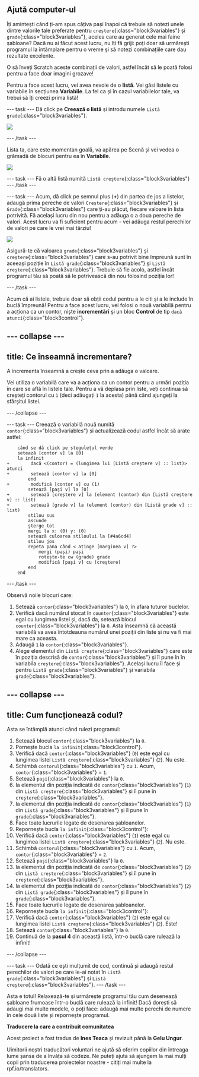 ## Ajută computer-ul

Îți amintești când ți-am spus câțiva pași înapoi că trebuie să notezi unele dintre valorile tale preferate pentru `creștere`{:class="block3variables"} și `grade`{:class="block3variables"}, acelea care au generat cele mai faine șabloane? Dacă nu ai făcut acest lucru, nu îți fă griji: poți doar să urmărești programul la întâmplare pentru o vreme și să notezi combinațiile care dau rezultate excelente.

O să înveți Scratch aceste combinații de valori, astfel încât să le poată folosi pentru a face doar imagini grozave!

Pentru a face acest lucru, vei avea nevoie de o **listă**. Vei găsi listele cu variabile în secțiunea **Variabile**. La fel ca și în cazul variabilelor tale, va trebui să îți creezi prima listă!

--- task --- Dă click pe **Creează o listă** și introdu numele `Listă grade`{:class="block3variables"}.

![](images/makeAList.png)

--- /task ---

Lista ta, care este momentan goală, va apărea pe Scenă și vei vedea o grămadă de blocuri pentru ea în **Variabile**.

![](images/listBlocks.png)

--- task --- Fă o altă listă numită `Listă creștere`{:class="block3variables"} --- /task ---

--- task --- Acum, dă click pe semnul plus (**+**) din partea de jos a listelor, adaugă prima pereche de valori `Creștere`{:class="block3variables"} și `Grade`{:class="block3variables"} care ți-au plăcut, fiecare valoare în lista potrivită. Fă același lucru din nou pentru a adăuga o a doua pereche de valori. Acest lucru va fi suficient pentru acum - vei adăuga restul perechilor de valori pe care le vrei mai târziu!

![](images/helping2.png)

Asigură-te că valoarea `grade`{:class="block3variables"} și `creștere`{:class="block3variables"} care s-au potrivit bine împreună sunt în aceeași poziție în `Listă grade`{:class="block3variables"} și `Listă creștere`{:class="block3variables"}. Trebuie să fie acolo, astfel încât programul tău să poată să le potrivească din nou folosind poziția lor!

--- /task ---

Acum că ai listele, trebuie doar să obții codul pentru a le citi și a le include în buclă împreună! Pentru a face acest lucru, vei folosi o nouă variabilă pentru a acționa ca un contor, niște **incrementări** și un bloc **Control** de tip `dacă atunci`{:class="block3control"}.

--- collapse ---
---
title: Ce înseamnă incrementare?
---

A incrementa înseamnă a crește ceva prin a adăuga o valoare.

Vei utiliza o variabilă care va a acționa ca un contor pentru a urmări poziția în care se află în listele tale. Pentru a vă deplasa prin liste, veți continua să creșteți contorul cu `1` (deci adăugați `1` la acesta) până când ajungeți la sfârșitul listei.

--- /collapse ---

--- task --- Creează o variabilă nouă numită `contor`{:class="block3variables"} și actualizează codul astfel încât să arate astfel:

```blocks3
    când se dă click pe stegulețul verde
    setează [contor v] la [0]
    la infinit 
+        dacă <(contor) = (lungimea lui [Listă creștere v] :: list)> atunci 
+        setează [contor v] la [0]
        end
+        modifică [contor v] cu (1)
        setează [pași v] la [0]
+        setează [creștere v] la (element (contor) din [Listă creștere v] :: list)
+        setează [grade v] la (element (contor) din [Listă grade v] :: list)
        stilou sus
        ascunde
        șterge tot
        mergi la x: (0) y: (0)
        setează culoarea stiloului la [#4a6cd4]
        stilou jos
        repeta pana când < atinge [marginea v] ?>
            mergi (pași) pași
            rotește-te cw (grade) grade
            modifică [pași v] cu (creștere)
        end
    end
```

--- /task ---

Observă noile blocuri care:

1. Setează `contor`{:class="block3variables"} la `0`, în afara tuturor buclelor.
2. Verifică dacă numărul stocat în `counter`{:class="block3variables"} este egal cu lungimea listei și, dacă da, setează blocul `counter`{:class="block3variables"} la `0`. Asta înseamnă că această variabilă va avea întotdeauna numărul unei poziții din liste și nu va fi mai mare ca aceasta.
3. Adaugă `1` la `contor`{:class="block3variables"}.
4. Alege elementul din `Listă creștere`{:class="block3variables"} care este în poziția descrisă de `contor`{:class="block3variables"} și îl pune în în variabila `creștere`{:class="block3variables"}. Același lucru îl face și pentru `Listă grade`{:class="block3variables"} și variabila `grade`{:class="block3variables"}.

--- collapse ---
---
title: Cum funcționează codul?
---

Asta se întâmplă atunci când rulezi programul:

1. Setează blocul `contor`{:class="block3variables"} la `0`.
2. Pornește bucla `la infinit`{:class="block3control"}.
3. Verifică dacă `contor`{:class="block3variables"} (`0`) este egal cu lungimea listei `Listă creștere`{:class="block3variables"} (`2`). Nu este.
4. Schimbă `contorul`{:class="block3variables"} cu `1`. Acum, `contor`{:class="block3variables"} = `1`.
5. Setează `pași`{:class="block3variables"} la `0`.
6. Ia elementul din poziția indicată de `contor`{:class="block3variables"} (`1`) din `Listă creștere`{:class="block3variables"} și îl pune în `creștere`{:class="block3variables"}.
7. Ia elementul din poziția indicată de `contor`{:class="block3variables"} (`1`) din `Listă grade`{:class="block3variables"} și îl pune în `grade`{:class="block3variables"}.
8. Face toate lucrurile legate de desenarea șabloanelor.
9. Repornește bucla `la infinit`{:class="block3control"}:
10. Verifică dacă `contor`{:class="block3variables"} (`1`) este egal cu lungimea listei `Listă creștere`{:class="block3variables"} (`2`). Nu este.
11. Schimbă `contorul`{:class="block3variables"} cu `1`. Acum, `contor`{:class="block3variables"} = `2`.
12. Setează `pași`{:class="block3variables"} la `0`.
13. Ia elementul din poziția indicată de `contor`{:class="block3variables"} (`2`) din `Listă creștere`{:class="block3variables"} și îl pune în `creștere`{:class="block3variables"}.
14. Ia elementul din poziția indicată de `contor`{:class="block3variables"} (`2`) din `Listă grade`{:class="block3variables"} și îl pune în `grade`{:class="block3variables"}.
15. Face toate lucrurile legate de desenarea șabloanelor.
16. Repornește bucla `la infinit`{:class="block3control"}:
17. Verifică dacă `contor`{:class="block3variables"} (`2`) este egal cu lungimea listei `Listă creștere`{:class="block3variables"} (`2`). Este!
18. Setează `contor`{:class="block3variables"} la `0`.
19. Continuă de la **pasul 4** din această listă, într-o buclă care rulează la infinit!

--- /collapse ---

--- task --- Odată ce ești mulțumit de cod, continuă și adaugă restul perechilor de valori pe care le-ai notat în `Listă grade`{:class="block3variables"} și `Listă creștere`{:class="block3variables"}. --- /task ---

Asta e totul! Relaxează-te și urmărește programul tău cum desenează șabloane frumoase într-o buclă care rulează la infinit! Dacă dorești să adaugi mai multe modele, o poți face: adaugă mai multe perechi de numere în cele două liste și repornește programul.


**Traducere la care a contribuit comunitatea**

Acest proiect a fost tradus de **Ines Teaca** și revizuit până la **Gelu Ungur**.

Uimitorii noștri traducători voluntari ne ajută să oferim copiilor din întreaga lume șansa de a învăța să codeze. Ne puteți ajuta să ajungem la mai mulți copii prin traducerea proiectelor noastre - citiți mai multe la rpf.io/translators.